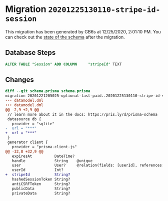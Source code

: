# Migration `20201225130110-stripe-id-session`

This migration has been generated by GB6s at 12/25/2020, 2:01:10 PM.
You can check out the [state of the schema](./schema.prisma) after the migration.

## Database Steps

```sql
ALTER TABLE "Session" ADD COLUMN     "stripeId" TEXT
```

## Changes

```diff
diff --git schema.prisma schema.prisma
migration 20201221205025-optional-last-paid..20201225130110-stripe-id-session
--- datamodel.dml
+++ datamodel.dml
@@ -2,9 +2,9 @@
 // learn more about it in the docs: https://pris.ly/d/prisma-schema
 datasource db {
   provider = "sqlite"
-  url = "***"
+  url = "***"
 }
 generator client {
   provider = "prisma-client-js"
@@ -32,8 +32,9 @@
   expiresAt          DateTime?
   handle             String    @unique
   user               User?     @relation(fields: [userId], references: [id])
   userId             Int?
+  stripeId           String?
   hashedSessionToken String?
   antiCSRFToken      String?
   publicData         String?
   privateData        String?
```


